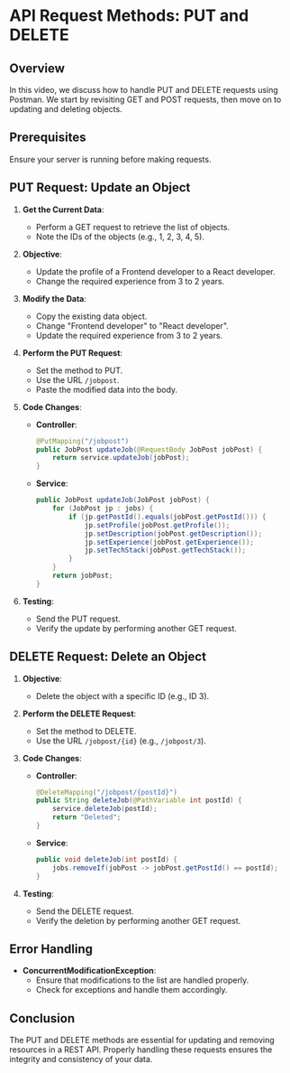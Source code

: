 # API Request Methods: PUT and DELETE

## Overview

In this video, we discuss how to handle PUT and DELETE requests using Postman. We start by revisiting GET and POST requests, then move on to updating and deleting objects.

## Prerequisites

Ensure your server is running before making requests.

## PUT Request: Update an Object

1. **Get the Current Data**:

   - Perform a GET request to retrieve the list of objects.
   - Note the IDs of the objects (e.g., 1, 2, 3, 4, 5).

2. **Objective**:

   - Update the profile of a Frontend developer to a React developer.
   - Change the required experience from 3 to 2 years.

3. **Modify the Data**:

   - Copy the existing data object.
   - Change "Frontend developer" to "React developer".
   - Update the required experience from 3 to 2 years.

4. **Perform the PUT Request**:

   - Set the method to PUT.
   - Use the URL `/jobpost`.
   - Paste the modified data into the body.

5. **Code Changes**:

   - **Controller**:
     ```java
     @PutMapping("/jobpost")
     public JobPost updateJob(@RequestBody JobPost jobPost) {
         return service.updateJob(jobPost);
     }
     ```
   - **Service**:
     ```java
     public JobPost updateJob(JobPost jobPost) {
         for (JobPost jp : jobs) {
             if (jp.getPostId().equals(jobPost.getPostId())) {
                 jp.setProfile(jobPost.getProfile());
                 jp.setDescription(jobPost.getDescription());
                 jp.setExperience(jobPost.getExperience());
                 jp.setTechStack(jobPost.getTechStack());
             }
         }
         return jobPost;
     }
     ```

6. **Testing**:
   - Send the PUT request.
   - Verify the update by performing another GET request.

## DELETE Request: Delete an Object

1. **Objective**:

   - Delete the object with a specific ID (e.g., ID 3).

2. **Perform the DELETE Request**:

   - Set the method to DELETE.
   - Use the URL `/jobpost/{id}` (e.g., `/jobpost/3`).

3. **Code Changes**:

   - **Controller**:
     ```java
     @DeleteMapping("/jobpost/{postId}")
     public String deleteJob(@PathVariable int postId) {
         service.deleteJob(postId);
         return "Deleted";
     }
     ```
   - **Service**:
     ```java
     public void deleteJob(int postId) {
         jobs.removeIf(jobPost -> jobPost.getPostId() == postId);
     }
     ```

4. **Testing**:
   - Send the DELETE request.
   - Verify the deletion by performing another GET request.

## Error Handling

- **ConcurrentModificationException**:
  - Ensure that modifications to the list are handled properly.
  - Check for exceptions and handle them accordingly.

## Conclusion

The PUT and DELETE methods are essential for updating and removing resources in a REST API. Properly handling these requests ensures the integrity and consistency of your data.
